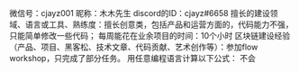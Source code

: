 微信号：cjayz001  昵称：木木先生
discord的ID：cjayz#6658
擅长的建设领域、语言或工具、熟练度：擅长创意类，包括产品和运营方面的，代码能力不强，只能简单修改一些代码；
每周能花在业余项目的时间：10个小时
区块链建设经验（产品、项目、黑客松、技术文章、代码贡献、艺术创作等）：参加flow workshop，只完成了部分任务。
用任意编程语言计算以下公式： 不会
